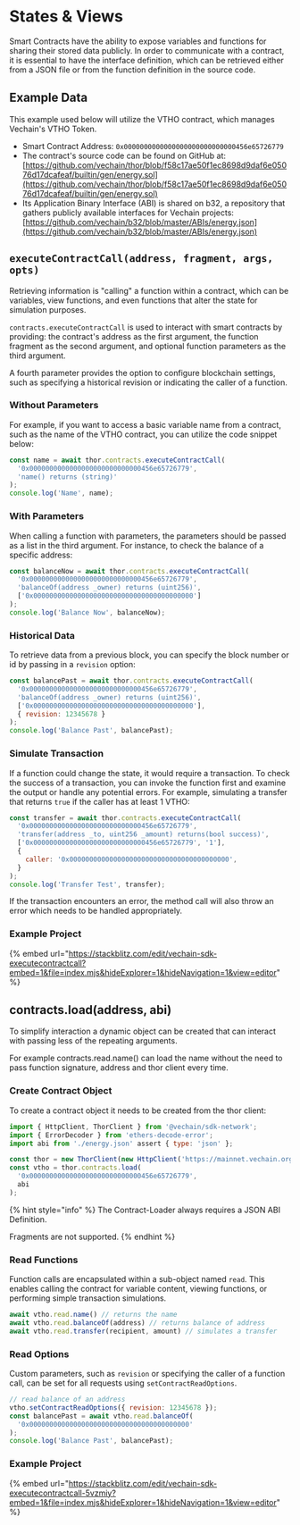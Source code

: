 # States & Views

Smart Contracts have the ability to expose variables and functions for sharing their stored data publicly. In order to communicate with a contract, it is essential to have the interface definition, which can be retrieved either from a JSON file or from the function definition in the source code.

## Example Data

This example used below will utilize the VTHO contract, which manages Vechain's VTHO Token.

* Smart Contract Address: `0x0000000000000000000000000000456e65726779`
* The contract's source code can be found on GitHub at: [https://github.com/vechain/thor/blob/f58c17ae50f1ec8698d9daf6e05076d17dcafeaf/builtin/gen/energy.sol](https://github.com/vechain/thor/blob/f58c17ae50f1ec8698d9daf6e05076d17dcafeaf/builtin/gen/energy.sol)
* Its Application Binary Interface (ABI) is shared on b32, a repository that gathers publicly available interfaces for Vechain projects: [https://github.com/vechain/b32/blob/master/ABIs/energy.json](https://github.com/vechain/b32/blob/master/ABIs/energy.json)

## `executeContractCall(address, fragment, args, opts)`

Retrieving information is "calling" a function within a contract, which can be variables, view functions, and even functions that alter the state for simulation purposes.

`contracts.executeContractCall` is used to interact with smart contracts by providing: the contract's address as the first argument, the function fragment as the second argument, and optional function parameters as the third argument.

A fourth parameter provides the option to configure blockchain settings, such as specifying a historical revision or indicating the caller of a function.

### Without Parameters

For example, if you want to access a basic variable name from a contract, such as the name of the VTHO contract, you can utilize the code snippet below:

```js
const name = await thor.contracts.executeContractCall(
  '0x0000000000000000000000000000456e65726779',
  'name() returns (string)'
);
console.log('Name', name);
```

### With Parameters

When calling a function with parameters, the parameters should be passed as a list in the third argument. For instance, to check the balance of a specific address:

```js
const balanceNow = await thor.contracts.executeContractCall(
  '0x0000000000000000000000000000456e65726779',
  'balanceOf(address _owner) returns (uint256)',
  ['0x0000000000000000000000000000000000000000']
);
console.log('Balance Now', balanceNow);
```

### Historical Data

To retrieve data from a previous block, you can specify the block number or id by passing in a `revision` option:

```js
const balancePast = await thor.contracts.executeContractCall(
  '0x0000000000000000000000000000456e65726779',
  'balanceOf(address _owner) returns (uint256)',
  ['0x0000000000000000000000000000000000000000'],
  { revision: 12345678 }
);
console.log('Balance Past', balancePast);
```

### Simulate Transaction

If a function could change the state, it would require a transaction. To check the success of a transaction, you can invoke the function first and examine the output or handle any potential errors. For example, simulating a transfer that returns `true` if the caller has at least 1 VTHO:

```js
const transfer = await thor.contracts.executeContractCall(
  '0x0000000000000000000000000000456e65726779',
  'transfer(address _to, uint256 _amount) returns(bool success)',
  ['0x0000000000000000000000000000456e65726779', '1'],
  {
    caller: '0x0000000000000000000000000000000000000000',
  }
);
console.log('Transfer Test', transfer);
```

If the transaction encounters an error, the method call will also throw an error which needs to be handled appropriately.

### Example Project

{% embed url="https://stackblitz.com/edit/vechain-sdk-executecontractcall?embed=1&file=index.mjs&hideExplorer=1&hideNavigation=1&view=editor" %}

## contracts.load(address, abi)

To simplify interaction a dynamic object can be created that can interact with passing less of the repeating arguments.

For example contracts.read.name() can load the name without the need to pass function signature, address and thor client every time.

### Create Contract Object

To create a contract object it needs to be created from the thor client:

```javascript
import { HttpClient, ThorClient } from '@vechain/sdk-network';
import { ErrorDecoder } from 'ethers-decode-error';
import abi from './energy.json' assert { type: 'json' };

const thor = new ThorClient(new HttpClient('https://mainnet.vechain.org'));
const vtho = thor.contracts.load(
  '0x0000000000000000000000000000456e65726779',
  abi
);

```

{% hint style="info" %}
The Contract-Loader always requires a JSON ABI Definition.

Fragments are not supported.
{% endhint %}

### Read Functions

Function calls are encapsulated within a sub-object named `read`. This enables calling the contract for variable content, viewing functions, or performing simple transaction simulations.&#x20;

```javascript
await vtho.read.name() // returns the name
await vtho.read.balanceOf(address) // returns balance of address
await vtho.read.transfer(recipient, amount) // simulates a transfer 
```

### Read Options

Custom parameters, such as `revision` or specifying the caller of a function call, can be set for all requests using `setContractReadOptions`.

```javascript
// read balance of an address
vtho.setContractReadOptions({ revision: 12345678 });
const balancePast = await vtho.read.balanceOf(
  '0x0000000000000000000000000000000000000000'
);
console.log('Balance Past', balancePast);
```

### Example Project

{% embed url="https://stackblitz.com/edit/vechain-sdk-executecontractcall-5vzmiy?embed=1&file=index.mjs&hideExplorer=1&hideNavigation=1&view=editor" %}
